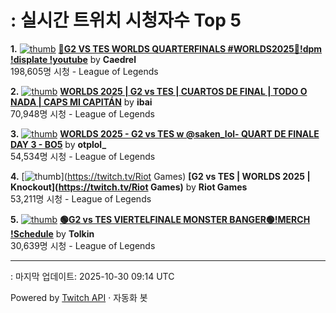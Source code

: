 # : 실시간 트위치 시청자수 Top 5

**1.** [![thumb](https://static-cdn.jtvnw.net/previews-ttv/live_user_caedrel-320x180.jpg)](https://twitch.tv/Caedrel)
**[🔴G2 VS TES WORLDS QUARTERFINALS #WORLDS2025🔴!dpm !displate !youtube](https://twitch.tv/Caedrel)** by **Caedrel**<br>198,605명 시청  - League of Legends

**2.** [![thumb](https://static-cdn.jtvnw.net/previews-ttv/live_user_ibai-320x180.jpg)](https://twitch.tv/ibai)
**[WORLDS 2025 | G2 vs TES | CUARTOS DE FINAL | TODO O NADA | CAPS MI CAPITÁN](https://twitch.tv/ibai)** by **ibai**<br>70,948명 시청  - League of Legends

**3.** [![thumb](https://static-cdn.jtvnw.net/previews-ttv/live_user_otplol_-320x180.jpg)](https://twitch.tv/otplol_)
**[WORLDS 2025 - G2 vs TES w @saken_lol- QUART DE FINALE DAY 3 - BO5](https://twitch.tv/otplol_)** by **otplol_**<br>54,534명 시청  - League of Legends

**4.** [![thumb](https://static-cdn.jtvnw.net/previews-ttv/live_user_riotgames-320x180.jpg)](https://twitch.tv/Riot Games)
**[G2 vs TES | WORLDS 2025 | Knockout](https://twitch.tv/Riot Games)** by **Riot Games**<br>53,211명 시청  - League of Legends

**5.** [![thumb](https://static-cdn.jtvnw.net/previews-ttv/live_user_tolkin-320x180.jpg)](https://twitch.tv/Tolkin)
**[🟢G2 vs TES VIERTELFINALE MONSTER BANGER🟢!MERCH !Schedule](https://twitch.tv/Tolkin)** by **Tolkin**<br>30,639명 시청  - League of Legends


---
: 마지막 업데이트: 2025-10-30 09:14 UTC

Powered by [Twitch API](https://dev.twitch.tv/docs/api/reference) · 자동화 봇